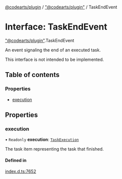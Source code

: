 [@codearts/plugin](../README.md) / ["@codearts/plugin"](../modules/_codearts_plugin_.md) / TaskEndEvent

# Interface: TaskEndEvent

["@codearts/plugin"](../modules/_codearts_plugin_.md).TaskEndEvent

An event signaling the end of an executed task.

This interface is not intended to be implemented.

## Table of contents

### Properties

- [execution](codearts_plugin_.TaskEndEvent.md#execution)

## Properties

### execution

• `Readonly` **execution**: [`TaskExecution`](codearts_plugin_.TaskExecution.md)

The task item representing the task that finished.

#### Defined in

[index.d.ts:7652](https://github.com/huaweicloud/cloudide-plugin-api/blob/5055bbd/index.d.ts#L7652)
